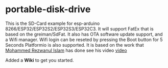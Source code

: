 # portable-disk-drive

This is the SD-Card example for esp-arduino 8266/ESP32/ESP32S2/ESP32S3/ESP32C3. 
It will support FatEx that is based on the greiman/SdFat.
It also has OTA software update support, and a Wifi manager.
Wifi login can be reseted by pressing the Boot button for 5 Seconds 
Platformio is also supported. 
It is based on the work that 
<a href="https://github.com/shuzonudas/portable-disk-drive">Mohammed Rezwanul Islam</a>
has done see his video <a href="https://www.youtube.com/watch?v=zJP3Ie3nE7c&t=5s
"> video</a>

Added a <b>Wiki</b> to get you started.
